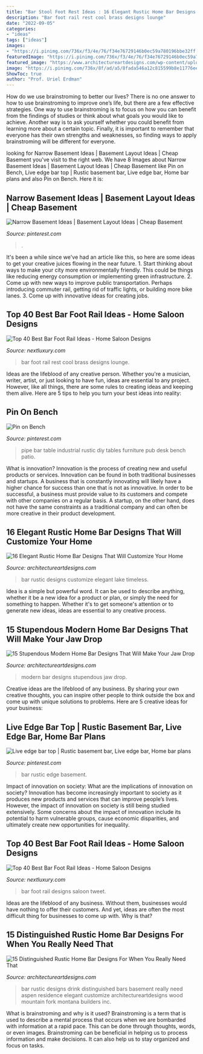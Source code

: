 ```yaml
---
title: "Bar Stool Foot Rest Ideas : 16 Elegant Rustic Home Bar Designs That Will Customize Your Home"
description: "Bar foot rail rest cool brass designs lounge"
date: "2022-09-05"
categories:
- "ideas"
tags: ["ideas"]
images:
- "https://i.pinimg.com/736x/f3/4e/76/f34e76729146b0ec59a780196bbe32ff.jpg"
featuredImage: "https://i.pinimg.com/736x/f3/4e/76/f34e76729146b0ec59a780196bbe32ff.jpg"
featured_image: "https://www.architectureartdesigns.com/wp-content/uploads/2016/09/15-Distinguished-Rustic-Home-Bar-Designs-For-When-You-Really-Need-That-Drink-3-630x420.jpg"
image: "https://i.pinimg.com/736x/8f/ad/a5/8fada546a12c815599b8e11776ee0fa9.jpg"
ShowToc: true
author: "Prof. Uriel Erdman"
---
```



How do we use brainstroming to better our lives?
There is no one answer to how to use brainstroming to improve one’s life, but there are a few effective strategies. One way to use brainstroming is to focus on how you can benefit from the findings of studies or think about what goals you would like to achieve. Another way is to ask yourself whether you could benefit from learning more about a certain topic. Finally, it is important to remember that everyone has their own strengths and weaknesses, so finding ways to apply brainstroming will be different for everyone.

	

		
looking for Narrow Basement Ideas | Basement Layout Ideas | Cheap Basement you've visit to the right web. We have 8 Images about Narrow Basement Ideas | Basement Layout Ideas | Cheap Basement like Pin on Bench, Live edge bar top | Rustic basement bar, Live edge bar, Home bar plans and also Pin on Bench. Here it is:
		
    
## Narrow Basement Ideas | Basement Layout Ideas | Cheap Basement

<img loading=lazy src="https://i.pinimg.com/736x/25/ba/cb/25bacb625edf5879295ceae50452c1d8.jpg" onerror="this.onerror=null;this.src='https://tse4.mm.bing.net/th?id=OIP.LGMP6ZrG_aBtUzguhOo-4wHaJ3&amp;pid=15.1';" alt="Narrow Basement Ideas | Basement Layout Ideas | Cheap Basement">

_Source: pinterest.com_

>. 

	

It's been a while since we've had an article like this, so here are some ideas to get your creative juices flowing in the near future. 1. Start thinking about ways to make your city more environmentally friendly. This could be things like reducing energy consumption or implementing green infrastructure. 2. Come up with new ways to improve public transportation. Perhaps introducing commuter rail, getting rid of traffic lights, or building more bike lanes. 3. Come up with innovative ideas for creating jobs.

    
## Top 40 Best Bar Foot Rail Ideas - Home Saloon Designs

<img loading=lazy src="http://nextluxury.com/wp-content/uploads/cool-bar-brass-foot-rail-design-ideas.jpg" onerror="this.onerror=null;this.src='https://tse3.mm.bing.net/th?id=OIP.LTyOKkXNdfNZxjoMQt9biQHaGC&amp;pid=15.1';" alt="Top 40 Best Bar Foot Rail Ideas - Home Saloon Designs">

_Source: nextluxury.com_

>bar foot rail rest cool brass designs lounge. 

	

Ideas are the lifeblood of any creative person. Whether you're a musician, writer, artist, or just looking to have fun, ideas are essential to any project. However, like all things, there are some rules to creating ideas and keeping them alive. Here are 5 tips to help you turn your best ideas into reality:

    
## Pin On Bench

<img loading=lazy src="https://i.pinimg.com/736x/8f/ad/a5/8fada546a12c815599b8e11776ee0fa9.jpg" onerror="this.onerror=null;this.src='https://tse3.mm.bing.net/th?id=OIP.5eUQlAq9RAowQ0_EhzGduQHaEK&amp;pid=15.1';" alt="Pin on Bench">

_Source: pinterest.com_

>pipe bar table industrial rustic diy tables furniture pub desk bench patio. 

	

What is innovation?
Innovation is the process of creating new and useful products or services. Innovation can be found in both traditional businesses and startups. A business that is constantly innovating will likely have a higher chance for success than one that is not as innovative. In order to be successful, a business must provide value to its customers and compete with other companies on a regular basis. A startup, on the other hand, does not have the same constraints as a traditional company and can often be more creative in their product development.

    
## 16 Elegant Rustic Home Bar Designs That Will Customize Your Home

<img loading=lazy src="http://www.architectureartdesigns.com/wp-content/uploads/2018/03/16-Elegant-Rustic-Home-Bar-Designs-That-Will-Customize-Your-Home-15.jpg" onerror="this.onerror=null;this.src='https://tse3.mm.bing.net/th?id=OIP.Gdh4ypVCulWLEDxiiXcs2wHaE8&amp;pid=15.1';" alt="16 Elegant Rustic Home Bar Designs That Will Customize Your Home">

_Source: architectureartdesigns.com_

>bar rustic designs customize elegant lake timeless. 

	

Idea is a simple but powerful word. It can be used to describe anything, whether it be a new idea for a product or plan, or simply the need for something to happen. Whether it's to get someone's attention or to generate new ideas, ideas are essential to any creative process.

    
## 15 Stupendous Modern Home Bar Designs That Will Make Your Jaw Drop

<img loading=lazy src="https://www.architectureartdesigns.com/wp-content/uploads/2018/01/15-Stupendous-Modern-Home-Bar-Designs-That-Will-Make-Your-Jaw-Drop-4.jpg" onerror="this.onerror=null;this.src='https://tse3.mm.bing.net/th?id=OIP.F6VPir0dlqzKkIDPZnk5twHaLH&amp;pid=15.1';" alt="15 Stupendous Modern Home Bar Designs That Will Make Your Jaw Drop">

_Source: architectureartdesigns.com_

>modern bar designs stupendous jaw drop. 

	

Creative ideas are the lifeblood of any business. By sharing your own creative thoughts, you can inspire other people to think outside the box and come up with unique solutions to problems. Here are 5 creative ideas for your business: 

    
## Live Edge Bar Top | Rustic Basement Bar, Live Edge Bar, Home Bar Plans

<img loading=lazy src="https://i.pinimg.com/736x/f3/4e/76/f34e76729146b0ec59a780196bbe32ff.jpg" onerror="this.onerror=null;this.src='https://tse3.mm.bing.net/th?id=OIP.w95Ql_kzqD7OaUoUywA73QHaGE&amp;pid=15.1';" alt="Live edge bar top | Rustic basement bar, Live edge bar, Home bar plans">

_Source: pinterest.com_

>bar rustic edge basement. 

	

Impact of innovation on society: What are the implications of innovation on society?
Innovation has become increasingly important to society as it produces new products and services that can improve people’s lives. However, the impact of innovation on society is still being studied extensively. Some concerns about the impact of innovation include its potential to harm vulnerable groups, cause economic disparities, and ultimately create new opportunities for inequality.

    
## Top 40 Best Bar Foot Rail Ideas - Home Saloon Designs

<img loading=lazy src="http://nextluxury.com/wp-content/uploads/magnificent-bar-foot-rail-design-ideas.jpg" onerror="this.onerror=null;this.src='https://tse3.mm.bing.net/th?id=OIP.4EI74UTdixpZQlRQhTlS2gHaEK&amp;pid=15.1';" alt="Top 40 Best Bar Foot Rail Ideas - Home Saloon Designs">

_Source: nextluxury.com_

>bar foot rail designs saloon tweet. 

	

Ideas are the lifeblood of any business. Without them, businesses would have nothing to offer their customers. And yet, ideas are often the most difficult thing for businesses to come up with. Why is that?

    
## 15 Distinguished Rustic Home Bar Designs For When You Really Need That

<img loading=lazy src="https://www.architectureartdesigns.com/wp-content/uploads/2016/09/15-Distinguished-Rustic-Home-Bar-Designs-For-When-You-Really-Need-That-Drink-3-630x420.jpg" onerror="this.onerror=null;this.src='https://tse3.mm.bing.net/th?id=OIP.xKJszdHBjT0OPzsHn3XMUQHaE8&amp;pid=15.1';" alt="15 Distinguished Rustic Home Bar Designs For When You Really Need That">

_Source: architectureartdesigns.com_

>bar rustic designs drink distinguished bars basement really need aspen residence elegant customize architectureartdesigns wood mountain fork montana builders inc. 

	

What is brainstroming and why is it used?
Brainstroming is a term that is used to describe a mental process that occurs when we are bombarded with information at a rapid pace. This can be done through thoughts, words, or even images. Brainstroming can be beneficial in helping us to process information and make decisions. It can also help us to stay organized and focus on tasks.

